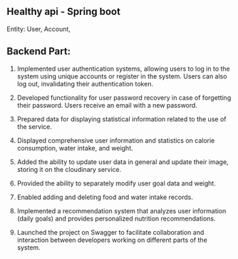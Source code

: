 ## Healthy api - Spring boot

Entity: User, Account, 

## Backend Part:

1. Implemented user authentication systems, allowing users to log in to the
   system using unique accounts or register in the system. Users can also log
   out, invalidating their authentication token.

2. Developed functionality for user password recovery in case of forgetting
   their password. Users receive an email with a new password.

3. Prepared data for displaying statistical information related to the use of
   the service.

4. Displayed comprehensive user information and statistics on calorie
   consumption, water intake, and weight.

5. Added the ability to update user data in general and update their image,
   storing it on the cloudinary service.

6. Provided the ability to separately modify user goal data and weight.

7. Enabled adding and deleting food and water intake records.

8. Implemented a recommendation system that analyzes user information (daily
   goals) and provides personalized nutrition recommendations.

9. Launched the project on Swagger to facilitate collaboration and interaction
   between developers working on different parts of the system.